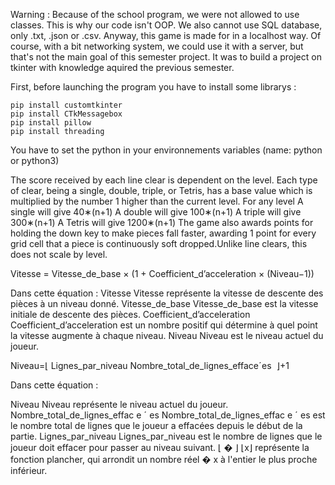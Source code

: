 Warning : Because of the school program, we were not allowed to use classes. This is why our code isn't OOP. We also cannot use SQL database, only .txt, .json or .csv. Anyway, this game is made for in a localhost way. Of course, with a bit networking system, we could use it with a server, but that's not the main goal of this semester project. It was to build a project on tkinter with knowledge aquired the previous semester.

First, before launching the program you have to install some librarys :

    pip install customtkinter
    pip install CTkMessagebox
    pip install pillow
    pip install threading

You have to set the python in your environnements variables (name: python or python3) 


The score received by each line clear is dependent on the level. Each type of clear, being a single, double, triple, or Tetris, has a base value which is multiplied by the number 1 higher than the current level. For any level 
A single will give 
40∗(n+1)
A double will give 
100∗(n+1)
A triple will give 
300∗(n+1)
A Tetris will give 
1200∗(n+1)
The game also awards points for holding the down key to make pieces fall faster, awarding 1 point for every grid cell that a piece is continuously soft dropped.Unlike line clears, this does not scale by level.

Vitesse = Vitesse_de_base × (1 + Coefficient_d’acceleration × (Niveau−1))

Dans cette équation :
Vitesse
Vitesse représente la vitesse de descente des pièces à un niveau donné.
Vitesse_de_base
Vitesse_de_base est la vitesse initiale de descente des pièces.
Coefficient_d’acceleration
Coefficient_d’acceleration est un nombre positif qui détermine à quel point la vitesse augmente à chaque niveau.
Niveau
Niveau est le niveau actuel du joueur.


Niveau=⌊ 
Lignes_par_niveau
Nombre_total_de_lignes_effaceˊes
​
 ⌋+1

Dans cette équation :

Niveau
Niveau représente le niveau actuel du joueur.
Nombre_total_de_lignes_effac
e
ˊ
es
Nombre_total_de_lignes_effac 
e
ˊ
 es est le nombre total de lignes que le joueur a effacées depuis le début de la partie.
Lignes_par_niveau
Lignes_par_niveau est le nombre de lignes que le joueur doit effacer pour passer au niveau suivant.
⌊
�
⌋
⌊x⌋ représente la fonction plancher, qui arrondit un nombre réel 
�
x à l'entier le plus proche inférieur.

